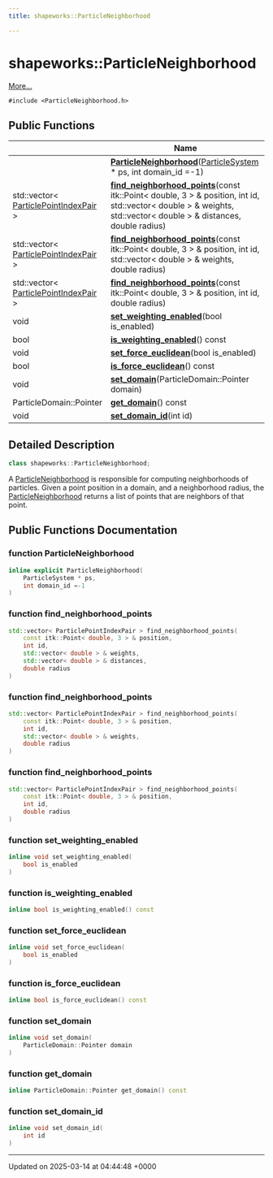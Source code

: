 ```yaml
---
title: shapeworks::ParticleNeighborhood

---
```


# shapeworks::ParticleNeighborhood



 [More...](#detailed-description)


`#include <ParticleNeighborhood.h>`

## Public Functions

|                | Name           |
| -------------- | -------------- |
| | **[ParticleNeighborhood](../Classes/classshapeworks_1_1ParticleNeighborhood.md#function-particleneighborhood)**([ParticleSystem](../Classes/classshapeworks_1_1ParticleSystem.md) * ps, int domain_id =-1) |
| std::vector< [ParticlePointIndexPair](../Classes/structshapeworks_1_1ParticlePointIndexPair.md) > | **[find_neighborhood_points](../Classes/classshapeworks_1_1ParticleNeighborhood.md#function-find-neighborhood-points)**(const itk::Point< double, 3 > & position, int id, std::vector< double > & weights, std::vector< double > & distances, double radius) |
| std::vector< [ParticlePointIndexPair](../Classes/structshapeworks_1_1ParticlePointIndexPair.md) > | **[find_neighborhood_points](../Classes/classshapeworks_1_1ParticleNeighborhood.md#function-find-neighborhood-points)**(const itk::Point< double, 3 > & position, int id, std::vector< double > & weights, double radius) |
| std::vector< [ParticlePointIndexPair](../Classes/structshapeworks_1_1ParticlePointIndexPair.md) > | **[find_neighborhood_points](../Classes/classshapeworks_1_1ParticleNeighborhood.md#function-find-neighborhood-points)**(const itk::Point< double, 3 > & position, int id, double radius) |
| void | **[set_weighting_enabled](../Classes/classshapeworks_1_1ParticleNeighborhood.md#function-set-weighting-enabled)**(bool is_enabled) |
| bool | **[is_weighting_enabled](../Classes/classshapeworks_1_1ParticleNeighborhood.md#function-is-weighting-enabled)**() const |
| void | **[set_force_euclidean](../Classes/classshapeworks_1_1ParticleNeighborhood.md#function-set-force-euclidean)**(bool is_enabled) |
| bool | **[is_force_euclidean](../Classes/classshapeworks_1_1ParticleNeighborhood.md#function-is-force-euclidean)**() const |
| void | **[set_domain](../Classes/classshapeworks_1_1ParticleNeighborhood.md#function-set-domain)**(ParticleDomain::Pointer domain) |
| ParticleDomain::Pointer | **[get_domain](../Classes/classshapeworks_1_1ParticleNeighborhood.md#function-get-domain)**() const |
| void | **[set_domain_id](../Classes/classshapeworks_1_1ParticleNeighborhood.md#function-set-domain-id)**(int id) |

## Detailed Description

```cpp
class shapeworks::ParticleNeighborhood;
```


A [ParticleNeighborhood](../Classes/classshapeworks_1_1ParticleNeighborhood.md) is responsible for computing neighborhoods of particles. Given a point position in a domain, and a neighborhood radius, the [ParticleNeighborhood](../Classes/classshapeworks_1_1ParticleNeighborhood.md) returns a list of points that are neighbors of that point. 

## Public Functions Documentation

### function ParticleNeighborhood

```cpp
inline explicit ParticleNeighborhood(
    ParticleSystem * ps,
    int domain_id =-1
)
```


### function find_neighborhood_points

```cpp
std::vector< ParticlePointIndexPair > find_neighborhood_points(
    const itk::Point< double, 3 > & position,
    int id,
    std::vector< double > & weights,
    std::vector< double > & distances,
    double radius
)
```


### function find_neighborhood_points

```cpp
std::vector< ParticlePointIndexPair > find_neighborhood_points(
    const itk::Point< double, 3 > & position,
    int id,
    std::vector< double > & weights,
    double radius
)
```


### function find_neighborhood_points

```cpp
std::vector< ParticlePointIndexPair > find_neighborhood_points(
    const itk::Point< double, 3 > & position,
    int id,
    double radius
)
```


### function set_weighting_enabled

```cpp
inline void set_weighting_enabled(
    bool is_enabled
)
```


### function is_weighting_enabled

```cpp
inline bool is_weighting_enabled() const
```


### function set_force_euclidean

```cpp
inline void set_force_euclidean(
    bool is_enabled
)
```


### function is_force_euclidean

```cpp
inline bool is_force_euclidean() const
```


### function set_domain

```cpp
inline void set_domain(
    ParticleDomain::Pointer domain
)
```


### function get_domain

```cpp
inline ParticleDomain::Pointer get_domain() const
```


### function set_domain_id

```cpp
inline void set_domain_id(
    int id
)
```


-------------------------------

Updated on 2025-03-14 at 04:44:48 +0000